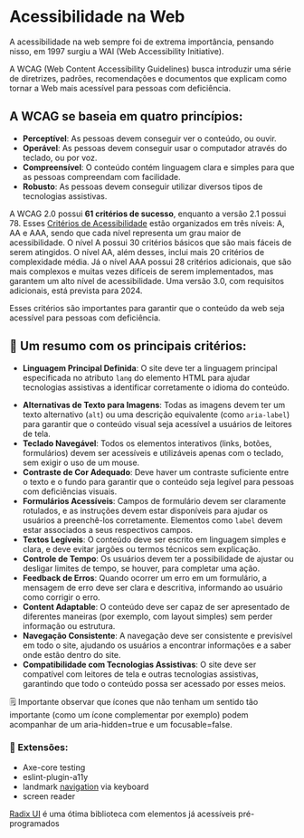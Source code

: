 # Acessibilidade na Web

A acessibilidade na web sempre foi de extrema importância, pensando nisso, em 1997 surgiu a WAI (Web Accessibility Initiative).

A WCAG (Web Content Accessibility Guidelines) busca introduzir uma série de diretrizes, padrões, recomendações e documentos que explicam como tornar a Web mais acessível para pessoas com deficiência.

## A WCAG se baseia em quatro princípios:

* **Perceptível**: As pessoas devem conseguir ver o conteúdo, ou ouvir.
* **Operável**: As pessoas devem conseguir usar o computador através do teclado, ou por voz.
* **Compreensível**: O conteúdo contém linguagem clara e simples para que as pessoas compreendam com facilidade.
* **Robusto**: As pessoas devem conseguir utilizar diversos tipos de tecnologias assistivas.

A WCAG 2.0 possui **61 critérios de sucesso**, enquanto a versão 2.1 possui 78. Esses [Critérios de Acessibilidade](https://www.w3.org/TR/WCAG21/) estão organizados em três níveis: A, AA e AAA, sendo que cada nível representa um grau maior de acessibilidade. O nível A possui 30 critérios básicos que são mais fáceis de serem atingidos. O nível AA, além desses, inclui mais 20 critérios de complexidade média. Já o nível AAA possui 28 critérios adicionais, que são mais complexos e muitas vezes difíceis de serem implementados, mas garantem um alto nível de acessibilidade. Uma versão 3.0, com requisitos adicionais, está prevista para 2024.

Esses critérios são importantes para garantir que o conteúdo da web seja acessível para pessoas com deficiência.

## 🧏 Um resumo com os principais critérios:
* **Linguagem Principal Definida**: O site deve ter a linguagem principal especificada no atributo `lang` do elemento HTML para ajudar tecnologias assistivas a identificar corretamente o idioma do conteúdo.
- **Alternativas de Texto para Imagens**: Todas as imagens devem ter um texto alternativo (`alt`) ou uma descrição equivalente (como `aria-label`) para garantir que o conteúdo visual seja acessível a usuários de leitores de tela.
- **Teclado Navegável**: Todos os elementos interativos (links, botões, formulários) devem ser acessíveis e utilizáveis apenas com o teclado, sem exigir o uso de um mouse.
- **Contraste de Cor Adequado**: Deve haver um contraste suficiente entre o texto e o fundo para garantir que o conteúdo seja legível para pessoas com deficiências visuais.
- **Formulários Acessíveis**: Campos de formulário devem ser claramente rotulados, e as instruções devem estar disponíveis para ajudar os usuários a preenchê-los corretamente. Elementos como `label` devem estar associados a seus respectivos campos.
- **Textos Legíveis**: O conteúdo deve ser escrito em linguagem simples e clara, e deve evitar jargões ou termos técnicos sem explicação.
- **Controle de Tempo**: Os usuários devem ter a possibilidade de ajustar ou desligar limites de tempo, se houver, para completar uma ação.
- **Feedback de Erros**: Quando ocorrer um erro em um formulário, a mensagem de erro deve ser clara e descritiva, informando ao usuário como corrigir o erro.
- **Content Adaptable**: O conteúdo deve ser capaz de ser apresentado de diferentes maneiras (por exemplo, com layout simples) sem perder informação ou estrutura.
- **Navegação Consistente**: A navegação deve ser consistente e previsível em todo o site, ajudando os usuários a encontrar informações e a saber onde estão dentro do site.
- **Compatibilidade com Tecnologias Assistivas**: O site deve ser compatível com leitores de tela e outras tecnologias assistivas, garantindo que todo o conteúdo possa ser acessado por esses meios.

🗒️ Importante observar que ícones que não tenham um sentido tão importante (como um ícone complementar por exemplo) podem acompanhar de um aria-hidden=true e um focusable=false.

### 🧩 Extensões:
* Axe-core testing
* eslint-plugin-a11y
* landmark [navigation]() via keyboard
* screen reader

[Radix UI](https://www.radix-ui.com/) é uma ótima biblioteca com elementos já acessíveis pré-programados
